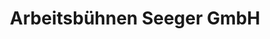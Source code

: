 ---
title: "Arbeitsbühnen Seeger GmbH"
url: /boeblingen/arbeitsbuehnen-seeger-gmbh/
shop: Mieten
---